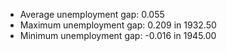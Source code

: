 
* Average unemployment gap: 0.055 
* Maximum unemployment gap: 0.209 in 1932.50 
* Minimum unemployment gap: -0.016 in 1945.00 

